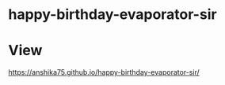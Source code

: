 # happy-birthday-evaporator-sir

# View 
https://anshika75.github.io/happy-birthday-evaporator-sir/
